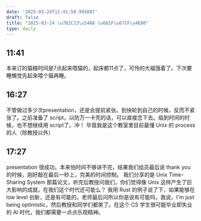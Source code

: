 ```yaml
---
date: '2025-03-24T11:41:50.995887'
draft: false
title: "2025-03-24 \u7B2C13\u5468 \u661F\u671F\u4E00"
type: daily
---
```


## 11:41

本来订的猫粮时间是7点起来喂猫的，起床都11点了，可怜的大福饿着了。下次要睡懒觉先起来喂个猫再睡。


## 16:27

不管做过多少次presentation，还是会提前紧张。到快轮到自己的时候，反而不紧张了。之前准备了 script，以防万一卡壳的话，可以直接念下去。临到时间的时候，也不想继续用 script了。冲！ 毕竟我是这个教室里目前最懂 Unix 的 process 的人（除教授以外）


## 17:27

presentation 很成功。本来怕时间不够讲不完，结果我们组员最后说 thank you 的时候，刚好敲在最后一秒上，完美的时间控制。 我们分享的是 Unix Time-Sharing System 那篇论文，听完后教授问我们，你们觉得像 Unix 这样产生了巨大影响的成就，在我们这个时代还可能么？ 我用 Rust 的例子说了下，如果能够在 low level 创新，还是有可能的。老师最后问所以你是说有可能吗，我说，I'm just being optimistic，然后教授和同学们都笑了。在这个 CS 学生很可能毕业即失业的 AI 时代，我们都需要一点点乐观精神。

